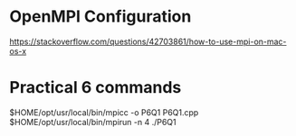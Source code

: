 # OpenMPI Configuration

https://stackoverflow.com/questions/42703861/how-to-use-mpi-on-mac-os-x

# Practical 6 commands

$HOME/opt/usr/local/bin/mpicc -o P6Q1 P6Q1.cpp  
$HOME/opt/usr/local/bin/mpirun -n 4 ./P6Q1
